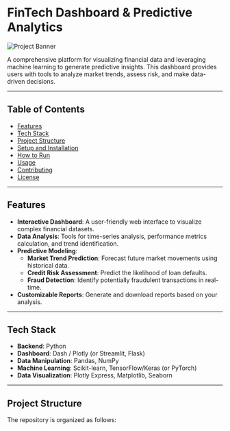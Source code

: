 # FinTech Dashboard & Predictive Analytics

![Project Banner](https://via.placeholder.com/1200x300.png?text=FinTech+Dashboard+and+Predictive+Analytics)

A comprehensive platform for visualizing financial data and leveraging machine learning to generate predictive insights. This dashboard provides users with tools to analyze market trends, assess risk, and make data-driven decisions.

---

## Table of Contents

- [Features](#features)
- [Tech Stack](#tech-stack)
- [Project Structure](#project-structure)
- [Setup and Installation](#setup-and-installation)
- [How to Run](#how-to-run)
- [Usage](#usage)
- [Contributing](#contributing)
- [License](#license)

---

## Features

- **Interactive Dashboard**: A user-friendly web interface to visualize complex financial datasets.
- **Data Analysis**: Tools for time-series analysis, performance metrics calculation, and trend identification.
- **Predictive Modeling**:
  - **Market Trend Prediction**: Forecast future market movements using historical data.
  - **Credit Risk Assessment**: Predict the likelihood of loan defaults.
  - **Fraud Detection**: Identify potentially fraudulent transactions in real-time.
- **Customizable Reports**: Generate and download reports based on your analysis.

---

## Tech Stack

- **Backend**: Python
- **Dashboard**: Dash / Plotly (or Streamlit, Flask)
- **Data Manipulation**: Pandas, NumPy
- **Machine Learning**: Scikit-learn, TensorFlow/Keras (or PyTorch)
- **Data Visualization**: Plotly Express, Matplotlib, Seaborn

---

## Project Structure

The repository is organized as follows:

